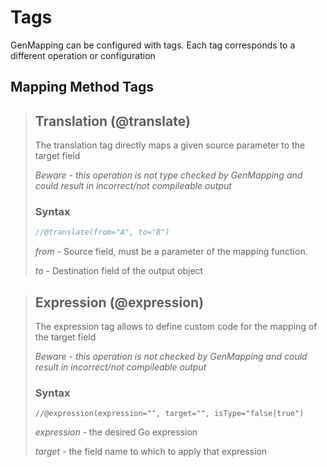 # Tags
GenMapping can be configured with tags. Each tag corresponds to a different operation or configuration

## Mapping Method Tags
> ## Translation (@translate)
> The translation tag directly maps a given source parameter to the target field
> 
> _Beware - this operation is not type checked by GenMapping and could result in incorrect/not compileable output_
> ### Syntax
> ```go
> //@translate(from="A", to="B")
> ```
> _from_ - Source field, must be a parameter of the mapping function.
> 
> _to_ - Destination field of the output object

> ## Expression (@expression)
> The expression tag allows to define custom code for the mapping of the target field
> 
> _Beware - this operation is not checked by GenMapping and could result in incorrect/not compileable output_
> ### Syntax
> ```
> //@expression(expression="", target="", isType="false|true")
> ```
> _expression_ - the desired Go expression
> 
> _target_ - the field name to which to apply that expression